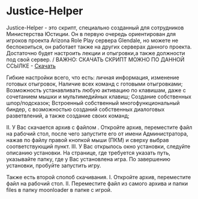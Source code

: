 # Justice-Helper
Justice-Helper - это скрипт, специально созданный для сотрудников Министерства Юстиции. Он в первую очередь ориентирован для игроков проекта Arizona Role Play сервера Glendale, но можете не беспокоиться, он работает также на других серверах данного проекта. Достаточно будет настроить лекции и отыгровки,а также должности под свой сервер. /
ВАЖНО: СКАЧАТЬ СКРИПТ МОЖНО ПО ДАННОЙ ССЫЛКЕ - [Скачать](https://github.com/ArteMisScript/Justice-Helper/archive/refs/heads/main.zip)

Гибкие настройки всего, что есть: личная информация, изменение готовых отыгровок, Наличие всех команд с готовыми отыгровками; 
Возможность устанавливать любую активацию по клавишам, даже с сочетанием мышки и мультимедийных клавиш; 
Создание собственных шпор/подсказок; 
Встроенный собственный многофункциональный биндер, с возможностью созданий собственных диалоговых разветвлений, а также создание своих команд;

II. У Вас скачается архив с файлом . 
Откройте архив, переместите файл на рабочий стол, после чего запустите его от имени Администратора, нажав по файлу правой кнопкой мыши (ПКМ) и сверху выбрав соответствующий пункт. 
III. У Вас открылось окно установки, следуйте описанию установки. На странице, где требуется указать путь, указывайте папку, где у Вас установлена игра. 
По завершению установки, пробуйте запустить игру.

Также есть второй спопоб скачивания. 
I. Откройте архив, переместите файл на рабочий стол. 
II. Переместите файл из самого архива и папки files в папку moonloader в папке с игрой.
